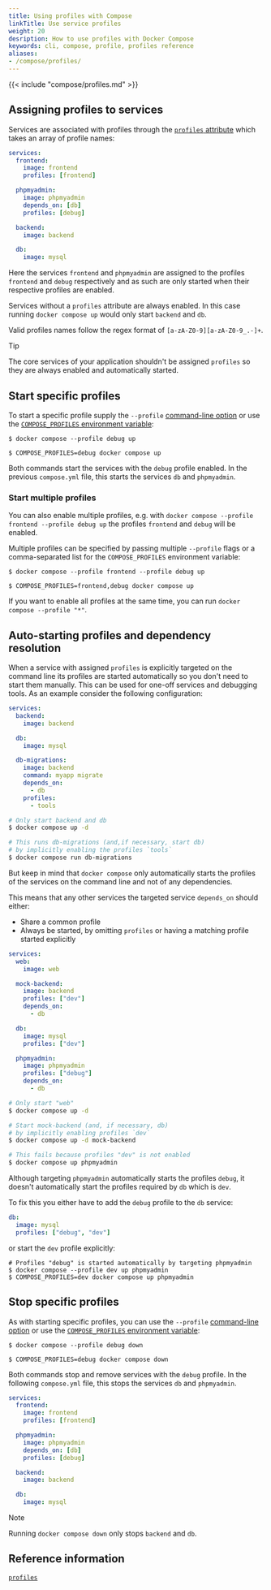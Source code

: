 ```yaml
---
title: Using profiles with Compose
linkTitle: Use service profiles
weight: 20
desription: How to use profiles with Docker Compose
keywords: cli, compose, profile, profiles reference
aliases:
- /compose/profiles/
---
```


{{< include "compose/profiles.md" >}}

## Assigning profiles to services

Services are associated with profiles through the
[`profiles` attribute](/reference/compose-file/services.md#profiles) which takes an
array of profile names:

```yaml
services:
  frontend:
    image: frontend
    profiles: [frontend]

  phpmyadmin:
    image: phpmyadmin
    depends_on: [db]
    profiles: [debug]

  backend:
    image: backend

  db:
    image: mysql
```

Here the services `frontend` and `phpmyadmin` are assigned to the profiles
`frontend` and `debug` respectively and as such are only started when their
respective profiles are enabled.

Services without a `profiles` attribute are always enabled. In this
case running `docker compose up` would only start `backend` and `db`.

Valid profiles names follow the regex format of `[a-zA-Z0-9][a-zA-Z0-9_.-]+`.

> [!TIP]
>
> The core services of your application shouldn't be assigned `profiles` so
> they are always enabled and automatically started.

## Start specific profiles

To start a specific profile supply the `--profile` [command-line option](/reference/cli/docker/compose.md) or
use the [`COMPOSE_PROFILES` environment variable](environment-variables/envvars.md#compose_profiles):

```console
$ docker compose --profile debug up
```
```console
$ COMPOSE_PROFILES=debug docker compose up
```

Both commands start the services with the `debug` profile enabled.
In the previous `compose.yml` file, this starts the services
`db` and `phpmyadmin`.

### Start multiple profiles

You can also enable
multiple profiles, e.g. with `docker compose --profile frontend --profile debug up`
the profiles `frontend` and `debug` will be enabled.

Multiple profiles can be specified by passing multiple `--profile` flags or
a comma-separated list for the `COMPOSE_PROFILES` environment variable:

```console
$ docker compose --profile frontend --profile debug up
```

```console
$ COMPOSE_PROFILES=frontend,debug docker compose up
```

If you want to enable all profiles at the same time, you can run `docker compose --profile "*"`.

## Auto-starting profiles and dependency resolution

When a service with assigned `profiles` is explicitly targeted on the command
line its profiles are started automatically so you don't need to start them
manually. This can be used for one-off services and debugging tools.
As an example consider the following configuration:

```yaml
services:
  backend:
    image: backend

  db:
    image: mysql

  db-migrations:
    image: backend
    command: myapp migrate
    depends_on:
      - db
    profiles:
      - tools
```

```sh
# Only start backend and db
$ docker compose up -d

# This runs db-migrations (and,if necessary, start db)
# by implicitly enabling the profiles `tools`
$ docker compose run db-migrations
```

But keep in mind that `docker compose` only automatically starts the
profiles of the services on the command line and not of any dependencies. 

This means that any other services the targeted service `depends_on` should either:
- Share a common profile 
- Always be started, by omitting `profiles` or having a matching profile started explicitly

```yaml
services:
  web:
    image: web

  mock-backend:
    image: backend
    profiles: ["dev"]
    depends_on:
      - db

  db:
    image: mysql
    profiles: ["dev"]

  phpmyadmin:
    image: phpmyadmin
    profiles: ["debug"]
    depends_on:
      - db
```

```sh
# Only start "web"
$ docker compose up -d

# Start mock-backend (and, if necessary, db)
# by implicitly enabling profiles `dev`
$ docker compose up -d mock-backend

# This fails because profiles "dev" is not enabled
$ docker compose up phpmyadmin
```

Although targeting `phpmyadmin` automatically starts the profiles `debug`, it doesn't automatically start the profiles required by `db` which is `dev`. 

To fix this you either have to add the `debug` profile to the `db` service:

```yaml
db:
  image: mysql
  profiles: ["debug", "dev"]
```

or start the `dev` profile explicitly:

```console
# Profiles "debug" is started automatically by targeting phpmyadmin
$ docker compose --profile dev up phpmyadmin
$ COMPOSE_PROFILES=dev docker compose up phpmyadmin
```

## Stop specific profiles

As with starting specific profiles, you can use the `--profile` [command-line option](/reference/cli/docker/compose.md#use--p-to-specify-a-project-name) or
use the [`COMPOSE_PROFILES` environment variable](environment-variables/envvars.md#compose_profiles):

```console
$ docker compose --profile debug down
```
```console
$ COMPOSE_PROFILES=debug docker compose down
```

Both commands stop and remove services with the `debug` profile. In the following `compose.yml` file, this stops the services `db` and `phpmyadmin`.

```yaml
services:
  frontend:
    image: frontend
    profiles: [frontend]

  phpmyadmin:
    image: phpmyadmin
    depends_on: [db]
    profiles: [debug]

  backend:
    image: backend

  db:
    image: mysql
```

> [!NOTE]
>
> Running `docker compose down` only stops `backend` and `db`.

## Reference information

[`profiles`](/reference/compose-file/services.md#profiles)
